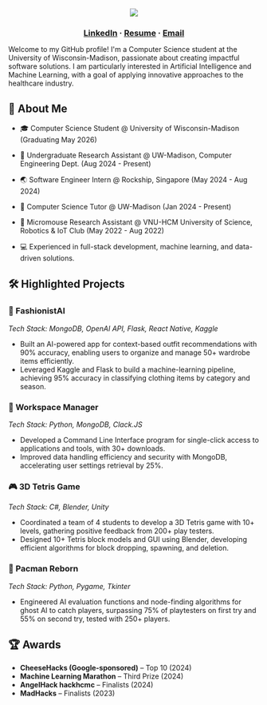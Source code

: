 <h1 align="center"><img src="https://readme-typing-svg.demolab.com?font=Quicksand&weight=600&size=45&duration=3000&pause=2000&color=00F7BC&center=true&vCenter=true&width=500&lines=Hello%2C+I'm+Khoa+Cao%F0%9F%91%8B!"/></a></h1>

<h3 align="center" style="margin-bottom: 12px;">
  <a href="https://www.linkedin.com/in/khoacao2k4/" target="_blank">LinkedIn</a> · <a href="https://drive.google.com/file/d/1t59xkC1-a9wi2WVEYsDOUvJTa3j6e9iX/view?usp=sharing">Resume</a> · <a href="mailto:cqnhatkhoa@gmail.com">Email</a>  
</h3>

Welcome to my GitHub profile! I'm a Computer Science student at the University of Wisconsin-Madison, passionate about creating impactful software solutions. I am particularly interested in Artificial Intelligence and Machine Learning, with a goal of applying innovative approaches to the healthcare industry. 

## 🚀 About Me
* 🎓 Computer Science Student @ University of Wisconsin-Madison (Graduating May 2026)
* 🔬 Undergraduate Research Assistant @ UW-Madison, Computer Engineering Dept. (Aug 2024 - Present)
* 🌏 Software Engineer Intern @ Rockship, Singapore (May 2024 - Aug 2024)
* 📘 Computer Science Tutor @ UW-Madison (Jan 2024 - Present)
* 🤖 Micromouse Research Assistant @ VNU-HCM University of Science, Robotics & IoT Club (May 2022 - Aug 2022)

* 💻 Experienced in full-stack development, machine learning, and data-driven solutions.

## 🛠️ Highlighted Projects

### 👗 FashionistAI
*Tech Stack: MongoDB, OpenAI API, Flask, React Native, Kaggle*
* Built an AI-powered app for context-based outfit recommendations with 90% accuracy, enabling users to organize and manage 50+ wardrobe items efficiently.
* Leveraged Kaggle and Flask to build a machine-learning pipeline, achieving 95% accuracy in classifying clothing items by category and season.


### 🚀 Workspace Manager
*Tech Stack: Python, MongoDB, Clack.JS*  
* Developed a Command Line Interface program for single-click access to applications and tools, with 30+ downloads.
* Improved data handling efficiency and security with MongoDB, accelerating user settings retrieval by 25%.

### 🎮 3D Tetris Game
*Tech Stack: C#, Blender, Unity*  
* Coordinated a team of 4 students to develop a 3D Tetris game with 10+ levels, gathering positive feedback from 200+ play testers.
* Designed 10+ Tetris block models and GUI using Blender, developing efficient algorithms for block dropping, spawning, and deletion.

### 👻 Pacman Reborn
*Tech Stack: Python, Pygame, Tkinter*  
* Engineered AI evaluation functions and node-finding algorithms for ghost AI to catch players, surpassing 75% of playtesters on first try and 55% on second try, tested with 250+ players.

## 🏆 Awards
* **CheeseHacks (Google-sponsored)** – Top 10 (2024)
* **Machine Learning Marathon** – Third Prize (2024)
* **AngelHack hackhcmc** – Finalists (2024)
* **MadHacks** – Finalists (2023)  
